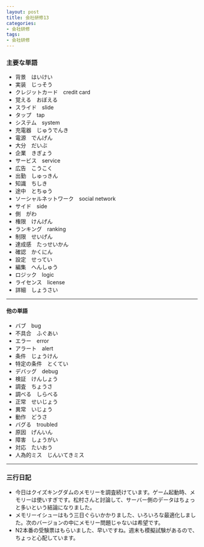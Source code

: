 ```yaml
---
layout: post
title: 会社研修13
categories:
- 会社研修
tags:
- 会社研修
---
```


### 主要な単語
* 背景　はいけい
* 実装　じっそう
* クレジットカード　credit card
* 覚える　おぼえる
* スライド　slide
* タップ　tap
* システム　system
* 充電器　じゅうでんき
* 電源　でんげん
* 大分　だいぶ
* 企業　きぎょう
* サービス　service
* 広告　こうこく
* 出勤　しゅっきん
* 知識　ちしき
* 途中　とちゅう
* ソーシャルネットワーク　social network
* サイド　side
* 側　がわ
* 権限　けんげん
* ランキング　ranking
* 制限　せいげん
* 達成感　たっせいかん
* 確認　かくにん
* 設定　せってい
* 編集　へんしゅう
* ロジック　logic
* ライセンス　license
* 詳細　しょうさい

---
#### 他の単語

* バブ　bug
* 不具合　ふぐあい
* エラー　error
* アラート　alert
* 条件　じょうけん
* 特定の条件　とくてい
* デバッグ　debug
* 検証　けんしょう
* 調査　ちょうさ
* 調べる　しらべる
* 正常　せいじょう
* 異常　いじょう
* 動作　どうさ
* バグる　troubled
* 原因　げんいん
* 障害　しょうがい
* 対応　たいおう
* 人為的ミス　じんいてきミス

---

### 三行日記

* 今日はクイズキングダムのメモリーを調査続けています。ゲーム起動時、メモリーは使いすぎです。松村さんと討論して、サーバー側のデータはちょっと多いという結論になりました。
* メモリーイシューはもう三日ぐらいかかりました、いろいろな最適化しました。次のバージョンの中にメモリー問題じゃないは希望です。
* N2本番の受験票はもらいました、早いですね。週末も模擬試験があるので、ちょっと心配しています。